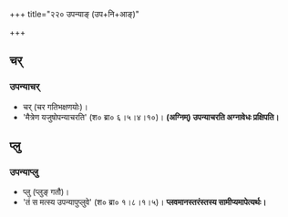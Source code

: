 +++
title="२२० उपन्याङ् (उप+नि+आङ्)"

+++

## चर्
### उपन्याचर्
- चर् (चर गतिभक्षणयोः)।
- 'मैत्रेण यजुषोपन्याचरति' (श० ब्रा० ६।५।४।१०)। **(अग्निम्) उपन्याचरति अग्नावेधः प्रक्षिपति।**

## प्लु
### उपन्याप्लु
- प्लु (प्लुङ् गतौ)।
- 'तं स मत्स्य उपन्यापुप्लुवे' (श० ब्रा० १।८।१।५)। **प्लवमानस्तरंस्तस्य सामीप्यमापेत्यर्थः।**
